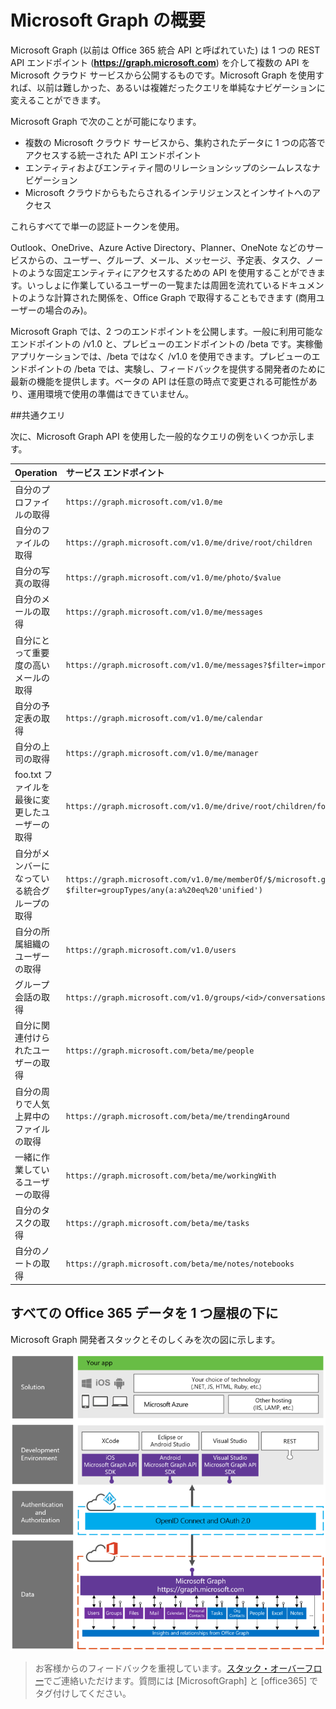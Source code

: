 


# Microsoft Graph の概要

Microsoft Graph (以前は Office 365 統合 API と呼ばれていた) は 1 つの REST API エンドポイント (**https://graph.microsoft.com**) を介して複数の API を Microsoft クラウド サービスから公開するものです。Microsoft Graph を使用すれば、以前は難しかった、あるいは複雑だったクエリを単純なナビゲーションに変えることができます。 
 
Microsoft Graph で次のことが可能になります。

- 複数の Microsoft クラウド サービスから、集約されたデータに 1 つの応答でアクセスする統一された API エンドポイント 
- エンティティおよびエンティティ間のリレーションシップのシームレスなナビゲーション 
- Microsoft クラウドからもたらされるインテリジェンスとインサイトへのアクセス

これらすべてで単一の認証トークンを使用。

Outlook、OneDrive、Azure Active Directory、Planner、OneNote などのサービスからの、ユーザー、グループ、メール、メッセージ、予定表、タスク、ノートのような固定エンティティにアクセスするための API を使用することができます。いっしょに作業しているユーザーの一覧または周囲を流れているドキュメントのような計算された関係を、Office Graph で取得することもできます (商用ユーザーの場合のみ)。

Microsoft Graph では、2 つのエンドポイントを公開します。一般に利用可能なエンドポイントの /v1.0 と、プレビューのエンドポイントの /beta です。実稼働アプリケーションでは、/beta ではなく /v1.0 を使用できます。プレビューのエンドポイントの /beta では、実験し、フィードバックを提供する開発者のために最新の機能を提供します。ベータの API は任意の時点で変更される可能性があり、運用環境で使用の準備はできていません。

<!--<a name="msg_queries"> </a>-->

##共通クエリ

次に、Microsoft Graph API を使用した一般的なクエリの例をいくつか示します。

| **Operation** | **サービス エンドポイント** |
|:--------------------------|:----------------------------------------|
|   自分のプロファイルの取得 |    `https://graph.microsoft.com/v1.0/me` |
|   自分のファイルの取得|   `https://graph.microsoft.com/v1.0/me/drive/root/children` |
|   自分の写真の取得	     | `https://graph.microsoft.com/v1.0/me/photo/$value` |
|   自分のメールの取得 |   `https://graph.microsoft.com/v1.0/me/messages` |
|   自分にとって重要度の高いメールの取得 | `https://graph.microsoft.com/v1.0/me/messages?$filter=importance%20eq%20'high'` |
|   自分の予定表の取得 |   `https://graph.microsoft.com/v1.0/me/calendar` |
|   自分の上司の取得	  | `https://graph.microsoft.com/v1.0/me/manager` |
|   foo.txt ファイルを最後に変更したユーザーの取得 |  `https://graph.microsoft.com/v1.0/me/drive/root/children/foo.txt/lastModifiedByUser` |
|   自分がメンバーになっている統合グループの取得|   `https://graph.microsoft.com/v1.0/me/memberOf/$/microsoft.graph.group?$filter=groupTypes/any(a:a%20eq%20'unified')` |
|   自分の所属組織のユーザーの取得	     | `https://graph.microsoft.com/v1.0/users` |
|   グループ会話の取得 |   `https://graph.microsoft.com/v1.0/groups/<id>/conversations` |
|   自分に関連付けられたユーザーの取得    | `https://graph.microsoft.com/beta/me/people` |
|   自分の周りで人気上昇中のファイルの取得 |  `https://graph.microsoft.com/beta/me/trendingAround` |
|   一緒に作業しているユーザーの取得     | `https://graph.microsoft.com/beta/me/workingWith` |
|   自分のタスクの取得    | `https://graph.microsoft.com/beta/me/tasks` |
|   自分のノートの取得 |  `https://graph.microsoft.com/beta/me/notes/notebooks` |

<!-- <a name="msg_roof"> </a> -->

## すべての Office 365 データを 1 つ屋根の下に

Microsoft Graph 開発者スタックとそのしくみを次の図に示します。

![Microsoft Graph API 開発者のスタック。](./images/MicrosoftGraph_DevStack.png)

 >  お客様からのフィードバックを重視しています。[スタック・オーバーフロー](http://stackoverflow.com/questions/tagged/office365+or+microsoftgraph)でご連絡いただけます。質問には [MicrosoftGraph] と [office365] でタグ付けしてください。



